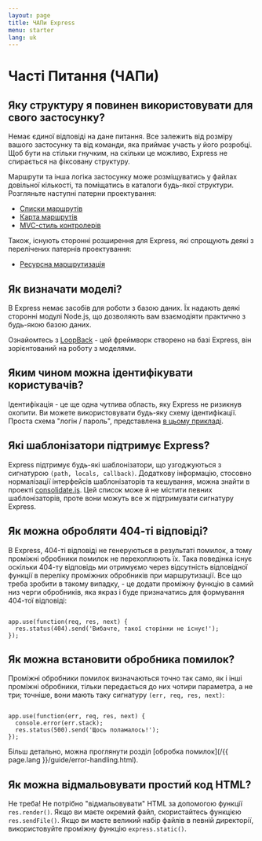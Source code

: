 ```yaml
---
layout: page
title: ЧАПи Express
menu: starter
lang: uk
---
```


# Часті Питання (ЧАПи)

## Яку структуру я повинен використовувати для свого застосунку?

Немає єдиної відповіді на дане питання. Все залежить від
розміру вашого застосунку та від команди, яка приймає участь у його розробці. Щоб бути на стільки гнучким,
на скільки це можливо, Express не спирається на фіксовану структуру.

Маршрути та інша логіка застосунку може розміщуватись у файлах довільної кількості,
та поміщатись в каталоги будь-якої структури. Розгляньте наступні патерни проектування:

- [Списки маршрутів](https://github.com/expressjs/express/blob/4.13.1/examples/route-separation/index.js#L32-47)
- [Карта маршрутів](https://github.com/expressjs/express/blob/4.13.1/examples/route-map/index.js#L52-L66)
- [MVC-стиль контролерів](https://github.com/expressjs/express/tree/master/examples/mvc)

Також, існують сторонні розширення для Express, які спрощують деякі з перелічених патернів проектування:

- [Ресурсна маршрутизація](https://github.com/expressjs/express-resource)

## Як визначати моделі?

В Express немає засобів для роботи з базою даних. Їх надають деякі сторонні модулі
Node.js, що дозволяють вам взаємодіяти практично з будь-якою базою даних.

Ознайомтесь з [LoopBack](http://loopback.io) - цей фреймворк створено на базі Express,
він зорієнтований на роботу з моделями.

## Яким чином можна ідентифікувати користувачів?

Ідентифікація - це ще одна чутлива область, яку Express не ризикнув охопити. Ви можете використовувати будь-яку
схему ідентифікації. Проста схема "логін / пароль", представлена [в цьому прикладі](https://github.com/expressjs/express/tree/master/examples/auth).

## Які шаблонізатори підтримує Express?

Express підтримує будь-які шаблонізатори, що узгоджуються з сигнатурою `(path, locals, callback)`.
Додаткову інформацію, стосовно нормалізації інтерфейсів шаблонізаторів та кешування, можна знайти в проекті
[consolidate.js](https://github.com/visionmedia/consolidate.js). Цей список може й не містити певних шаблонізаторів,
проте вони можуть все ж підтримувати сигнатуру Express.

## Як можна обробляти 404-ті відповіді?

В Express, 404-ті відповіді не генеруються в результаті помилок, а тому
проміжні обробники помилок не перехоплюють їх. Така поведінка існує оскільки 404-ту відповідь ми отримуємо
через відсутність відповідної функції в переліку проміжних обробників при маршрутизації. Все що треба зробити
в такому випадку, - це додати проміжну функцію в самий низ черги обробників, яка якраз і буде призначатись для
формування 404-тої відповіді:

<pre><code class="language-javascript" translate="no">
app.use(function(req, res, next) {
  res.status(404).send('Вибачте, такої сторінки не існує!');
});
</code></pre>

## Як можна встановити обробника помилок?

Проміжні обробники помилок визначаються точно так само, як і інші проміжні обробники,
тільки передається до них чотири параметра, а не три; точніше, вони мають таку сигнатуру `(err, req, res, next)`:

<pre><code class="language-javascript" translate="no">
app.use(function(err, req, res, next) {
  console.error(err.stack);
  res.status(500).send('Щось поламалось!');
});
</code></pre>

Більш детально, можна проглянути розділ [обробка помилок](/{{ page.lang }}/guide/error-handling.html).

## Як можна відмальовувати простий код HTML?

Не треба! Не потрібно "відмальовувати" HTML за допомогою функції `res.render()`.
Якщо ви маєте окремий файл, скористайтесь функцією `res.sendFile()`.
Якщо ви маєте великий набір файлів в певній директорії, використовуйте проміжну функцію `express.static()`.
